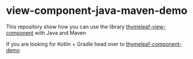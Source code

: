 # view-component-java-maven-demo

This repository show how you can use the library [thymeleaf-view-component](https://github.com/tschuehly/thymeleaf-view-component) with Java and Maven

If you are looking for Kotlin + Gradle head over to [thymeleaf-component-demo](https://github.com/tschuehly/thymeleaf-component-demo)
